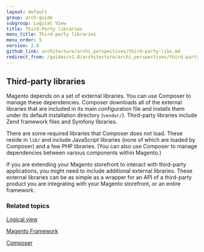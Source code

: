```yaml
---
layout: default
group: arch-guide
subgroup: Logical View
title: Third-Party libraries
menu_title: Third-party libraries
menu_order: 5
version: 2.0
github_link: architecture/archi_perspectives/third-party-libs.md
redirect_from: /guides/v1.0/architecture/archi_perspectives/third-party-libs.html
---
```



<h2>Third-party libraries</h2>

Magento depends on a set of external libraries. You can use Composer to manage these dependencies. Composer downloads all of the external libraries that are included in its main configuration file and installs them under its default installation directory (`vendor/`). Third-party libraries  include Zend framework files and Symfony libraries.   


There are some required libraries that Composer does not load. These reside in `lib/` and include JavaScript libraries (none of which are loaded by Composer) and a few PHP libraries. (You can also use Composer  to manage dependencies between various components within Magento.)


If you are extending your Magento storefront to interact with third-party applications, you might need to include additional external libraries. These external libraries can be as simple as a wrapper for an API of a third-party product you are integrating with your Magento storefront, or an entire framework. 



<h3>Related topics</h3>

<a href="{{page.baseurl}}architecture/archi_perspectives/LogicalView_intro.html">Logical view</a>


<a href="{{page.baseurl}}architecture/Framework/framework.html">Magento Framework</a>


<a href="https://getcomposer.org/doc/00-intro.md" target="_blank">Composer</a> 
